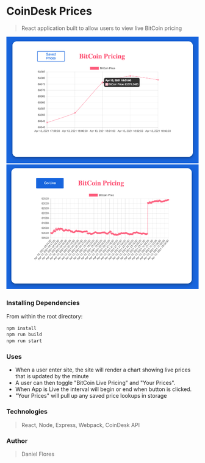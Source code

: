 # CoinDesk Prices

> React application built to allow users to view live BitCoin pricing

<img src="LiveViewing.png" alt="LiveViewing"/>

<img src="StoredViewing.png" alt="StoredViewing"/>


### Installing Dependencies

From within the root directory:

```sh
npm install
npm run build
npm run start
```
### Uses

- When a user enter site, the site will render a chart showing live prices that is updated by the minute
- A user can then toggle "BitCoin Live Pricing" and "Your Prices".
- When App is Live the interval will begin or end when button is clicked.
-  "Your Prices" will pull up any saved price lookups in storage

### Technologies

> React, Node, Express, Webpack, CoinDesk API

### Author

> Daniel Flores
